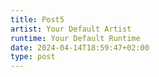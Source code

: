 ```yaml
---
title: Post5
artist: Your Default Artist
runtime: Your Default Runtime
date: 2024-04-14T18:59:47+02:00
type: post
---
```

